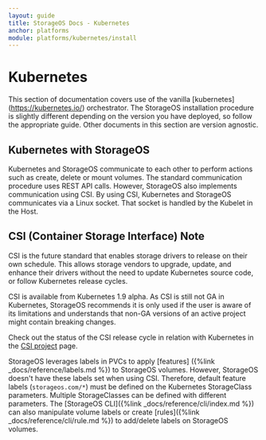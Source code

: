 ```yaml
---
layout: guide
title: StorageOS Docs - Kubernetes
anchor: platforms
module: platforms/kubernetes/install
---
```


# Kubernetes

This section of documentation covers use of the vanilla [kubernetes]
(https://kubernetes.io/) orchestrator. The StorageOS installation procedure is
slightly different depending on the version you have deployed, so follow the
appropriate guide. Other documents in this section are version agnostic.

## Kubernetes with StorageOS

Kubernetes and StorageOS communicate to each other to perform actions such as
create, delete or mount volumes. The standard communication procedure uses REST
API calls. However, StorageOS also implements communication using CSI. By 
using CSI, Kubernetes and StorageOS communicates via a Linux socket. That
socket is handled by the Kubelet in the Host.

## CSI (Container Storage Interface) Note

CSI is the future standard that enables storage drivers to release on their own
schedule. This allows storage vendors to upgrade, update, and enhance their drivers 
without the need to update Kubernetes source code, or follow Kubernetes release
cycles.

CSI is available from Kubernetes 1.9 alpha. As CSI is still not GA in
Kubernetes, StorageOS recommends it is only used if the user is aware of its
limitations and understands that non-GA versions of an active project might contain
breaking changes.

Check out the status of the CSI release cycle in relation with Kubernetes in
the [CSI project](https://kubernetes-csi.github.io/docs/) page.

StorageOS leverages labels in PVCs to apply [features]
({%link _docs/reference/labels.md %}) to StorageOS volumes. However, StorageOS
doesn't have these labels set when using CSI. Therefore, default feature labels
(`storageos.com/*`) must be defined on the Kubernetes StorageClass parameters.
Multiple StorageClasses can be defined with different parameters. The [StorageOS
CLI]({%link _docs/reference/cli/index.md %}) can also manipulate volume labels
or create [rules]({%link _docs/reference/cli/rule.md %}) to add/delete labels
on StorageOS volumes.
